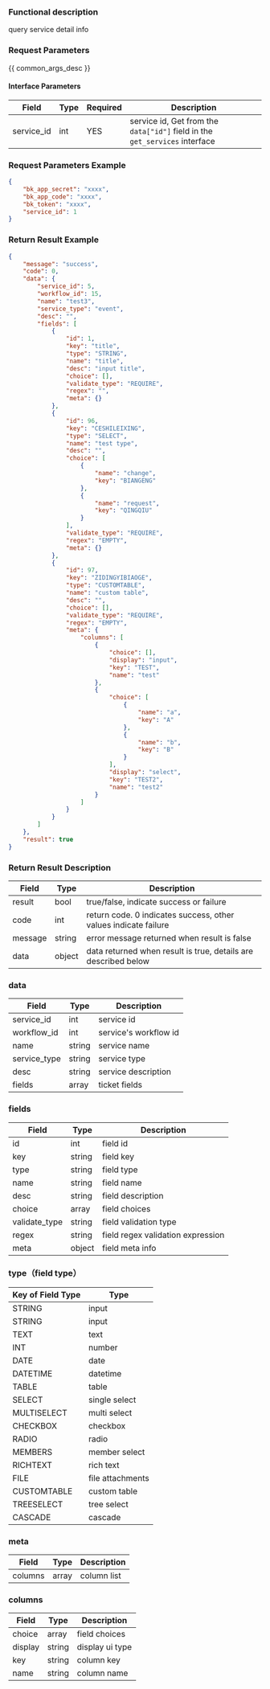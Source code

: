 ### Functional description

query service detail info

### Request Parameters

{{ common_args_desc }}

#### Interface Parameters

| Field         | Type  | Required  | Description   |
| ---------- | --- | --- | ---- |
| service_id | int | YES   | service id, Get from the `data["id"]` field in the `get_services` interface |

### Request Parameters Example

```json
{  
    "bk_app_secret": "xxxx", 
    "bk_app_code": "xxxx", 
    "bk_token": "xxxx", 
    "service_id": 1
}  
```

### Return Result Example

```json
{
    "message": "success",
    "code": 0,
    "data": {
        "service_id": 5,
        "workflow_id": 15,
        "name": "test3",
        "service_type": "event",
        "desc": "",
        "fields": [
            {
                "id": 1,
                "key": "title",
                "type": "STRING",
                "name": "title",
                "desc": "input title",
                "choice": [],
                "validate_type": "REQUIRE",
                "regex": "",
                "meta": {}
            },
            {
                "id": 96,
                "key": "CESHILEIXING",
                "type": "SELECT",
                "name": "test type",
                "desc": "",
                "choice": [
                    {
                        "name": "change",
                        "key": "BIANGENG"
                    },
                    {
                        "name": "request",
                        "key": "QINGQIU"
                    }
                ],
                "validate_type": "REQUIRE",
                "regex": "EMPTY",
                "meta": {}
            },
            {
                "id": 97,
                "key": "ZIDINGYIBIAOGE",
                "type": "CUSTOMTABLE",
                "name": "custom table",
                "desc": "",
                "choice": [],
                "validate_type": "REQUIRE",
                "regex": "EMPTY",
                "meta": {
                    "columns": [
                        {
                            "choice": [],
                            "display": "input",
                            "key": "TEST",
                            "name": "test"
                        },
                        {
                            "choice": [
                                {
                                    "name": "a",
                                    "key": "A"
                                },
                                {
                                    "name": "b",
                                    "key": "B"
                                }
                            ],
                            "display": "select",
                            "key": "TEST2",
                            "name": "test2"
                        }
                    ]
                }
            }
        ]
    },
    "result": true
}
```

### Return Result Description

| Field      | Type        | Description                                          |
| ------- | --------- | ------------------------------------------- |
| result  | bool      | true/false, indicate success or failure                       |
| code    | int       | return code. 0 indicates success, other values indicate failure                           |
| message | string    | error message returned when result is false                                        |
| data    | object    | data returned when result is true, details are described below |

### data

| Field           | Type     | Description   |
| ------------ | ------ | ---- |
| service_id   | int    | service id |
| workflow_id  | int    | service's workflow id |
| name         | string | service name |
| service_type | string | service type |
| desc         | string | service description |
| fields       | array  | ticket fields |

### fields

| Field            | Type     | Description      |
| ------------- | ------ | ------- |
| id            | int    | field id    |
| key           | string | field key  |
| type          | string | field type    |
| name          | string | field name    |
| desc          | string | field description    |
| choice        | array  | field choices      |
| validate_type | string | field validation type    |
| regex         | string | field regex validation expression  |
| meta          | object   | field meta info |

### type（field type）

| Key of Field Type            | Type     |
| ------------- | ------ |
| STRING            | input    |
| STRING  |  input|
| TEXT  |  text|
| INT  |  number|
| DATE  |  date|
| DATETIME  |  datetime|
| TABLE  |  table|
| SELECT  |  single select|
| MULTISELECT  |  multi select|
| CHECKBOX  |  checkbox|
| RADIO  |  radio|
| MEMBERS  |  member select|
| RICHTEXT  |  rich text|
| FILE  |  file attachments|
| CUSTOMTABLE  |  custom table|
| TREESELECT  |  tree select|
| CASCADE  |  cascade|

### meta

| Field      | Type    | Description  |
| ------- | ----- | --- |
| columns | array | column list   |

### columns

| Field      | Type     | Description   |
| ------- | ------ | ---- |
| choice  | array  | field choices   |
| display | string | display ui type |
| key     | string | column key |
| name    | string | column name   |
